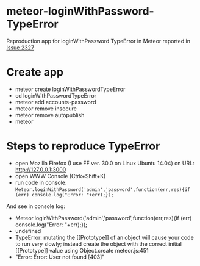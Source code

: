 meteor-loginWithPassword-TypeError
==================================

Reproduction app for loginWithPassword TypeError in Meteor reported in [Issue 2327 ](https://github.com/meteor/meteor/issues/2327)


Create app
==========

* meteor create loginWithPasswordTypeError
* cd loginWithPasswordTypeError
* meteor add accounts-password
* meteor remove insecure
* meteor remove autopublish
* meteor


Steps to reproduce TypeError
============================

* open Mozilla Firefox (I use FF ver. 30.0 on Linux Ubuntu 14.04) on URL: http://127.0.0.1:3000
* open WWW Console (Ctrk+Shift+K)
* run code in console: `Meteor.loginWithPassword('admin','password',function(err,res){if (err) console.log("Error: "+err);});`

And see in console log:

- Meteor.loginWithPassword('admin','password',function(err,res){if (err) console.log("Error: "+err);});
- undefined
- TypeError: mutating the [[Prototype]] of an object will cause your code to run very slowly; instead create the object with the correct initial [[Prototype]] value using Object.create meteor.js:451
- "Error: Error: User not found [403]"
